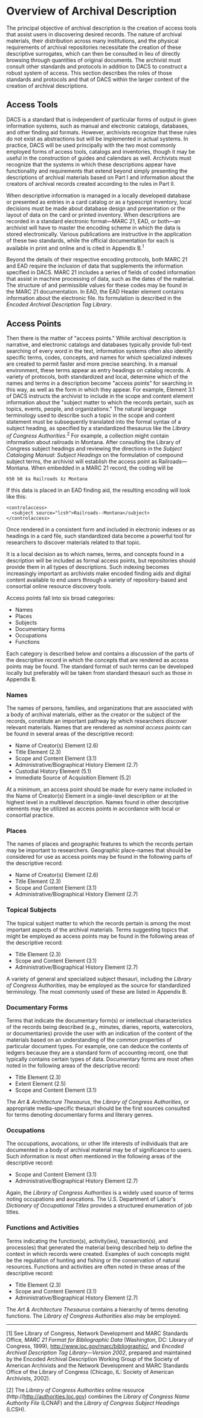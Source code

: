 # Overview of Archival Description

The principal objective of archival description is the creation of access tools that assist users in discovering desired records. The nature of archival materials, their distribution across many institutions, and the physical requirements of archival repositories necessitate the creation of these descriptive surrogates, which can then be consulted in lieu of directly browsing through quantities of original documents. The archivist must consult other standards and protocols in addition to DACS to construct a robust system of access. This section describes the roles of those standards and protocols and that of DACS within the larger context of the creation of archival descriptions.

## Access Tools

DACS is a standard that is independent of particular forms of output in given information systems, such as manual and electronic catalogs, databases, and other finding aid formats. However, archivists recognize that these rules do not exist as abstractions but will be implemented in actual systems. In practice, DACS will be used principally with the two most commonly employed forms of access tools, catalogs and inventories, though it may be useful in the construction of guides and calendars as well. Archivists must recognize that the systems in which these descriptions appear have functionality and requirements that extend beyond simply presenting the descriptions of archival materials based on Part I and information about the creators of archival records created according to the rules in Part II.

When descriptive information is managed in a locally developed database or presented as entries in a card catalog or as a typescript inventory, local decisions must be made about database design and presentation or the layout of data on the card or printed inventory. When descriptions are recorded in a standard electronic format—MARC 21, EAD, or both—an archivist will have to master the encoding scheme in which the data is stored electronically. Various publications are instructive in the application of these two standards, while the official documentation for each is available in print and online and is cited in Appendix B.<sup>1</sup>

Beyond the details of their respective encoding protocols, both MARC 21 and EAD require the inclusion of data that supplements the information specified in DACS. MARC 21 includes a series of fields of coded information that assist in machine processing of data, such as the dates of the material. The structure of and permissible values for these codes may be found in the MARC 21 documentation. In EAD, the EAD Header element contains information about the electronic file. Its formulation is described in the _Encoded Archival Description Tag Library_.

## Access Points

Then there is the matter of "access points." While archival description is narrative, and electronic catalogs and databases typically provide full-text searching of every word in the text, information systems often also identify specific terms, codes, concepts, and names for which specialized indexes are created to permit faster and more precise searching. In a manual environment, these terms appear as entry headings on catalog records. A variety of protocols, both standardized and local, determine which of the names and terms in a description become "access points" for searching in this way, as well as the form in which they appear. For example, Element 3.1 of DACS instructs the archivist to include in the scope and content element information about the "subject matter to which the records pertain, such as topics, events, people, and organizations." The natural language terminology used to describe such a topic in the scope and content statement must be subsequently translated into the formal syntax of a subject heading, as specified by a standardized thesaurus like the _Library of Congress Authorities_.<sup>2</sup> For example, a collection might contain information about railroads in Montana. After consulting the Library of Congress subject headings and reviewing the directions in the _Subject Cataloging Manual: Subject Headings_ on the formulation of compound subject terms, the archivist will establish the access point as Railroads—Montana. When embedded in a MARC 21 record, the coding will be

    650 b0 ‡a Railroads ‡z Montana

If this data is placed in an EAD finding aid, the resulting encoding will look like this:

    <controlaccess>
      <subject source="lcsh">Railroads--Montana</subject>
    </controlaccess>

Once rendered in a consistent form and included in electronic indexes or as headings in a card file, such standardized data become a powerful tool for researchers to discover materials related to that topic.

It is a local decision as to which names, terms, and concepts found in a description will be included as formal access points, but repositories should provide them in all types of descriptions. Such indexing becomes increasingly important as archivists make encoded finding aids and digital content available to end users through a variety of repository-based and consortial online resource discovery tools.

Access points fall into six broad categories:

*   Names
*   Places
*   Subjects
*   Documentary forms
*   Occupations
*   Functions

Each category is described below and contains a discussion of the parts of the descriptive record in which the concepts that are rendered as access points may be found. The standard format of such terms can be developed locally but preferably will be taken from standard thesauri such as those in Appendix B.

### Names

The names of persons, families, and organizations that are associated with a body of archival materials, either as the creator or the subject of the records, constitute an important pathway by which researchers discover relevant materials. Names that are rendered as _nominal access points_ can be found in several areas of the descriptive record:

*   Name of Creator(s) Element (2.6)
*   Title Element (2.3)
*   Scope and Content Element (3.1)
*   Administrative/Biographical History Element (2.7)
*   Custodial History Element (5.1)
*   Immediate Source of Acquisition Element (5.2)

At a minimum, an access point should be made for every name included in the Name of Creator(s) Element in a single-level description or at the highest level in a multilevel description. Names found in other descriptive elements may be utilized as access points in accordance with local or consortial practice.

### Places

The names of places and geographic features to which the records pertain may be important to researchers. Geographic place-names that should be considered for use as access points may be found in the following parts of the descriptive record:

*   Name of Creator(s) Element (2.6)
*   Title Element (2.3)
*   Scope and Content Element (3.1)
*   Administrative/Biographical History Element (2.7)

### Topical Subjects

The topical subject matter to which the records pertain is among the most important aspects of the archival materials. Terms suggesting topics that might be employed as access points may be found in the following areas of the descriptive record:

*   Title Element (2.3)
*   Scope and Content Element (3.1)
*   Administrative/Biographical History Element (2.7)

A variety of general and specialized subject thesauri, including the _Library of Congress Authorities,_ may be employed as the source for standardized terminology. The most commonly used of these are listed in Appendix B.

### Documentary Forms

Terms that indicate the documentary form(s) or intellectual characteristics of the records being described (e.g., minutes, diaries, reports, watercolors, or documentaries) provide the user with an indication of the content of the materials based on an understanding of the common properties of particular document types. For example, one can deduce the contents of ledgers because they are a standard form of accounting record, one that typically contains certain types of data. Documentary forms are most often noted in the following areas of the descriptive record:

*   Title Element (2.3)
*   Extent Element (2.5)
*   Scope and Content Element (3.1)

The _Art & Architecture Thesaurus_, the _Library of Congress Authorities_, or appropriate media-specific thesauri should be the first sources consulted for terms denoting documentary forms and literary genres.

### Occupations

The occupations, avocations, or other life interests of individuals that are documented in a body of archival material may be of significance to users. Such information is most often mentioned in the following areas of the descriptive record:

*   Scope and Content Element (3.1)
*   Administrative/Biographical History Element (2.7)

Again, the _Library of Congress Authorities_ is a widely used source of terms noting occupations and avocations. The U.S. Department of Labor's _Dictionary of Occupational Titles_ provides a structured enumeration of job titles.

### Functions and Activities

Terms indicating the function(s), activity(ies), transaction(s), and process(es) that generated the material being described help to define the context in which records were created. Examples of such concepts might be the regulation of hunting and fishing or the conservation of natural resources. Functions and activities are often noted in these areas of the descriptive record:

*   Title Element (2.3)
*   Scope and Content Element (3.1)
*   Administrative/Biographical History Element (2.7)

The _Art & Architecture Thesaurus_ contains a hierarchy of terms denoting functions. The _Library of Congress Authorities_ also may be employed.

* * *

[1] See Library of Congress, Network Development and MARC Standards Office, _MARC 21 Format for Bibliographic Data_ (Washington, DC: Library of Congress, 1999), http://www.loc.gov/marc/bibliographic/, and _Encoded Archival Description Tag Library—Version 2002_, prepared and maintained by the Encoded Archival Description Working Group of the Society of American Archivists and the Network Development and MARC Standards Office of the Library of Congress (Chicago, IL: Society of American Archivists, 2002).

[2] The _Library of Congress Authorities_ online resource (http://http://authorities.loc.gov) combines the _Library of Congress Name Authority File_ (LCNAF) and the _Library of Congress Subject Headings_ (LCSH).
